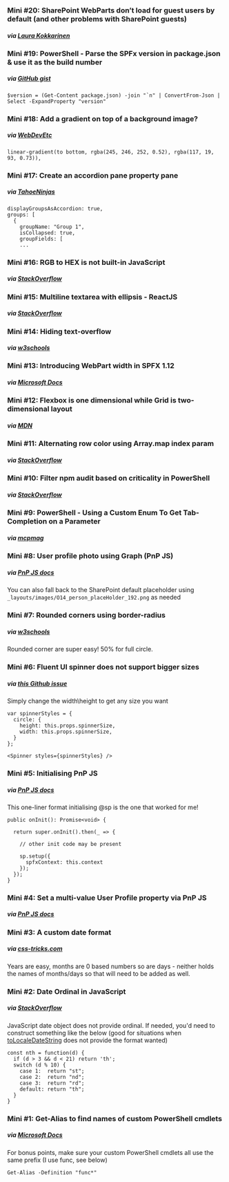 ### Mini #20: SharePoint WebParts don’t load for guest users by default (and other problems with SharePoint guests)

##### via [Laura Kokkarinen](https://laurakokkarinen.com/sharepoint-online-guest-user-troubles-and-how-to-get-past-them/#custom-share-point-apps-dont-load-for-guest-users-by-default)

### Mini #19: PowerShell - Parse the SPFx version in package.json & use it as the build number

##### via [GitHub gist](https://gist.github.com/ediblecode/efcd82a36b9439a1878787b34b203fb8)

```
$version = (Get-Content package.json) -join "`n" | ConvertFrom-Json | Select -ExpandProperty "version"
```

### Mini #18: Add a gradient on top of a background image?

##### via [WebDevEtc](https://webdevetc.com/blog/how-to-add-a-gradient-overlay-to-a-background-image-using-just-css-and-html/)

```
linear-gradient(to bottom, rgba(245, 246, 252, 0.52), rgba(117, 19, 93, 0.73)),
```

### Mini #17: Create an accordion pane property pane

##### via [TahoeNinjas](https://tahoeninjas.blog/2019/07/12/sharepoint-framework-design-series-property-panes-part-1/#:~:text=If%20you%20want%20to%20create%20an%20accordion%20pane%20property%20pane%2C%20follow%20these%20steps%3A)

```
displayGroupsAsAccordion: true,
groups: [
  {
    groupName: "Group 1",
    isCollapsed: true,
    groupFields: [
    ...
```

### Mini #16: RGB to HEX is not built-in JavaScript

##### via [StackOverflow](https://stackoverflow.com/a/11508164)

### Mini #15: Multiline textarea with ellipsis - ReactJS

##### via [StackOverflow](https://stackoverflow.com/a/64253626)

### Mini #14: Hiding text-overflow

##### via [w3schools](https://www.w3schools.com/cssref/css3_pr_text-overflow.asp)

### Mini #13: Introducing WebPart width in SPFX 1.12

##### via [Microsoft Docs](https://docs.microsoft.com/en-us/sharepoint/dev/spfx/web-parts/basics/determine-web-part-width)

### Mini #12: Flexbox is one dimensional while Grid is two-dimensional layout

##### via [MDN](https://developer.mozilla.org/en-US/docs/Web/CSS/CSS_Grid_Layout/Relationship_of_Grid_Layout#:~:text=flexbox%20was%20designed%20for%20layout%20in%20one%20dimension%20-%20either%20a%20row%20or%20a%20column.%20Grid%20was%20designed%20for%20two-dimensional%20layout%20-%20rows%2C%20and%20columns%20at%20the%20same%20time)

### Mini #11: Alternating row color using Array.map index param

##### via [StackOverflow](https://stackoverflow.com/a/45467474)

### Mini #10: Filter npm audit based on criticality in PowerShell

##### via [StackOverflow](https://stackoverflow.com/a/58381508)

### Mini #9: PowerShell - Using a Custom Enum To Get Tab-Completion on a Parameter

##### via [mcpmag](https://mcpmag.com/articles/2018/05/03/using-a-custom-enum.aspx)

### Mini #8: User profile photo using Graph (PnP JS)

##### via [PnP JS docs](https://pnp.github.io/pnpjs/graph/photos/#current-user-photo)

You can also fall back to the SharePoint default placeholder using `_layouts/images/O14_person_placeHolder_192.png` as needed

### Mini #7: Rounded corners using border-radius

##### via [w3schools](https://www.w3schools.com/howto/howto_css_rounded_images.asp)

Rounded corner are super easy! 50% for full circle.

### Mini #6: Fluent UI spinner does not support bigger sizes

##### via [this Github issue](https://github.com/microsoft/fluentui/issues/4973#issuecomment-393991832)

Simply change the width\height to get any size you want

```
var spinnerStyles = {
  circle: {
    height: this.props.spinnerSize,
    width: this.props.spinnerSize,
  }
};

<Spinner styles={spinnerStyles} />
```

### Mini #5: Initialising PnP JS

##### via [PnP JS docs](https://pnp.github.io/pnpjs/sp/#getting-started-sharepoint-framework)

This one-liner format initialising @sp is the one that worked for me!

```
public onInit(): Promise<void> {

  return super.onInit().then(_ => {

    // other init code may be present

    sp.setup({
      spfxContext: this.context
    });
  });
}
```

### Mini #4: Set a multi-value User Profile property via PnP JS

##### via [PnP JS docs](https://pnp.github.io/pnpjs/sp/profiles/#sets-a-mult-value-user-profile-property)

### Mini #3: A custom date format

##### via [css-tricks.com](https://css-tricks.com/everything-you-need-to-know-about-date-in-javascript/#writing-a-custom-date-format)

Years are easy, months are 0 based numbers so are days - neither holds the names of months/days so that will need to be added as well.

### Mini #2: Date Ordinal in JavaScript

##### via [StackOverflow](https://stackoverflow.com/a/15397495)

JavaScript date object does not provide ordinal. If needed, you'd need to construct something like the below (good for situations when [toLocaleDateString](https://developer.mozilla.org/en-US/docs/Web/JavaScript/Reference/Global_Objects/Date/toLocaleDateString) does not provide the format wanted)

```
const nth = function(d) {
  if (d > 3 && d < 21) return 'th';
  switch (d % 10) {
    case 1:  return "st";
    case 2:  return "nd";
    case 3:  return "rd";
    default: return "th";
  }
}
```

### Mini #1: Get-Alias to find names of custom PowerShell cmdlets

##### via [Microsoft Docs](https://docs.microsoft.com/en-us/powershell/module/microsoft.powershell.utility/get-alias?view=powershell-7.1#example-5--get-aliases-by-name-and-filter-by-beginning-letter)

For bonus points, make sure your custom PowerShell cmdlets all use the same prefix (I use func, see below)

```
Get-Alias -Definition "func*"
```
